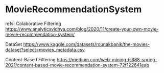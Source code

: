 # MovieRecommendationSystem



refs:
Colaborative Filtering
https://www.analyticsvidhya.com/blog/2020/11/create-your-own-movie-movie-recommendation-system/

DataSet
https://www.kaggle.com/datasets/rounakbanik/the-movies-dataset?select=movies_metadata.csv

Content-Based Filtering 
https://medium.com/web-mining-is688-spring-2021/content-based-movie-recommendation-system-72f122641eab